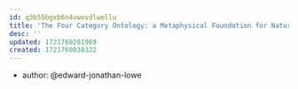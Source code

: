 ```yaml
---
id: q3b55bgxb6n4vwvvdlwellu
title: 'The Four Category Ontology: a Metaphysical Foundation for Natural Science'
desc: ''
updated: 1721760281969
created: 1721760038322
---
```


- author: @edward-jonathan-lowe

